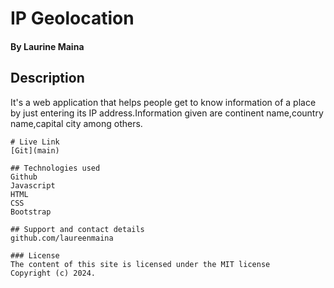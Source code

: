 # IP Geolocation
#### By Laurine Maina
## Description
It's a web application that helps people get to know information of a place by just entering its IP address.Information given are continent name,country name,capital city among others.

```
# Live Link
[Git](main)

## Technologies used
Github
Javascript
HTML
CSS
Bootstrap

## Support and contact details
github.com/laureenmaina

### License
The content of this site is licensed under the MIT license
Copyright (c) 2024.